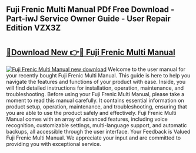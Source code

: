 ## Fuji Frenic Multi Manual PDf Free Download - Part-iwJ Service Owner Guide - User Repair Edition VZX3Z

# <h2><a href="http://cf15906.oget.top/?id=Fuji+Frenic+Multi+Manual">🔗Download New 👉🔴 Fuji Frenic Multi Manual</a></h2>

[![Fuji Frenic Multi Manual new download](https://i.imgur.com/5g1atiW.png)](http://cf15906.oget.top/?id=Fuji+Frenic+Multi+Manual)
Welcome to the user manual for your recently bought Fuji Frenic Multi Manual. This guide is here to help you navigate the features and functions of your product with ease. Inside, you will find detailed instructions for installation, operation, maintenance, and troubleshooting. Before using your Fuji Frenic Multi Manual, please take a moment to read this manual carefully. It contains essential information on product setup, operation, maintenance, and troubleshooting, ensuring that you are able to use the product safely and effectively. Fuji Frenic Multi Manual comes with an array of advanced features, including voice recognition, customizable settings, multi-language support, and automatic backups, all accessible through the user interface. Your Feedback is Valued Fuji Frenic Multi Manual. We appreciate your input and are committed to providing you with exceptional service.
